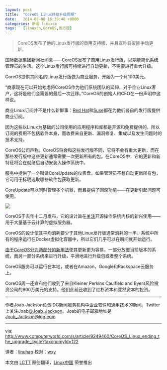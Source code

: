 ```yaml
---
layout: post
title:	"CoreOS Linux终结升级周期"
date:	2014-08-08 16:39:48 +0800 
categories:	新闻 linuxcn 
tags:	[linuxcn,CoreOS,发行版]
---
```




> 
> CoreOS发布了他的Linux发行版的商用支持版，并且宣称将废除手动更新。
> 
> 
> 


国际数据集团新闻社消息——CoreOS发布了商用Linux发行版，以期能简化系统管理员的生活。这个Linux发行版可持续进行自动更新，不需要进行重大升级。


CoreOS提供其同名的Linux发行版做为商业服务，开始为一个月100美元。


“商家现在可以开始考虑将CoreOS作为他们系统团队的延伸，对于企业Linux客户，这将是他们会需要的最后一次迁移。”CoreOS的创始人和CEO在一份声明中这样说。


商业Linux订阅并不是什么新鲜事：[Red Hat](http://www.redhat.com/about/subscription/)和[Suse](https://www.suse.com/support/programs/subscriptions/)都在为他们各自的发行版提供商业订阅。


因为这些以Linux为基础的公司使用的应用程序和库都是开源和免费提供的，所以订阅的费用不包括软件本身，而收费来自更新、漏洞修复、集成以及发生问题时的技术支持。


CoreOS公司声称，CoreOS将会和这些发行版不同，它将不会有重大更新，而在那些发行版中这些更新通常需要一次更新所有的包。在CoreOS中，它的更新和新特征将会在就绪后自动安装入操作系统中。


服务中提供了一个叫做CoreUpdate的仪表盘，如果管理员不想自动更新所有包，它可用于标明选取哪些软件包获取更新。


CoreUpdate可以同时管理多个机器，而且提供了回滚功能——在更新引起问题可使用。


![](/Asserts/Images//attachment/album/201408/08/163930o16iiijk7z1hi6dj.png)


CoreOS于去年十二月发布，它的设计旨在[关注](http://www.networkworld.com/article/2177120/cloud-computing/coreos-linux-distro-lands-on-the-google-cloud-platform.html)开源操作系统内核的新兴使用——用于大量基于云计算的虚拟服务器。


CoreOS的设计使其平均消耗要少于其他Linux发行版通常消耗的一半。系统中所有的程序运行在Docker虚拟化容器中，所以它们几乎可以在瞬间就开始运行。


[由于CoreOS分为两部分的新用法](https://coreos.com/using-coreos/updates/)使其更新更为容易。一部分放置当前版本的系统，而另一部分系统来进行升级，平滑地进行升级包或者整个系统。


CoreOS服务可以运行在本地，或者在Amazon，Google和Rackspace云服务上。


CoreOS周一还宣布他们收到了来自Kleiner Perkins Caulfield and Byers风险投资公司的800万美元的支持。他们此前还收到了红杉资本和斐然资本的投资。




---


作者Joab Jackson负责IDG新闻服务机构中企业软件和通用技术的新闻。Twitter上关注Joab[@Joab\_Jackson](http://twitter.com/Joab_Jackson)。Joab的电子邮箱地址是<Joab_Jackson@idg.com>




---


via: <http://www.computerworld.com/s/article/9249460/CoreOS_Linux_ending_the_upgrade_cycle?taxonomyId=122>


译者：[linuhap](https://github.com/linuhap) 校对：[wxy](https://github.com/wxy)


本文由 [LCTT](https://github.com/LCTT/TranslateProject) 原创翻译，[Linux中国](http://linux.cn/) 荣誉推出
